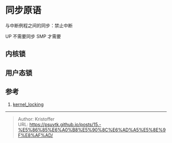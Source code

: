 # 同步原语



与中断例程之间的同步：禁止中断



UP 不需要同步
SMP 才需要



## 内核锁

## 用户态锁



## 参考
1. [kernel_locking](http://retis.sssup.it/luca/KernelProgramming/Slides/kernel_locking.pdf)

---

> Author: Kristoffer  
> URL: https://psuvtk.github.io/posts/15.-%E5%86%85%E6%A0%B8%E5%90%8C%E6%AD%A5%E5%8E%9F%E8%AF%AD/  

